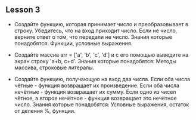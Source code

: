 ## Lesson 3

- Создайте функцию, которая принимает число и преобразовывает в строку. Убедитесь, что на вход приходит число. Если не число, верните ответ о том, что передали не число. Знания которые понадобятся: Функции, условные выражения.

- Создайте массив arr = ['a', 'b', 'c', 'd'] и с его помощью выведите на экран строку 'a+b, c+d'. Знания которые понадобятся: Методы массива, строковые литералы.

- Создайте функцию, получающую на вход два числа. Если оба числа чётные - функция возвращает их произведение. Если оба числа нечётные - функция возвращает их сумму. Если одно из чисел чётное, а второе нечётное - функция возвращает это нечётное число. Знания которые понадобятся: Условные выражения, остаток от деления %, функции.
